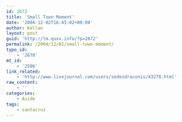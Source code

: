 ```yaml
---
id: 2672
title: 'Small Town Moment'
date: '2004-12-02T16:45:02+00:00'
author: Kellan
layout: post
guid: 'http://lm.quxx.info/?p=2672'
permalink: /2004/12/02/small-town-moment/
typo_id:
    - '2670'
mt_id:
    - '2586'
link_related:
    - 'http://www.livejournal.com/users/sedesdraconis/43278.html'
raw_content:
    - ''
categories:
    - Aside
tags:
    - santacruz
---
```



